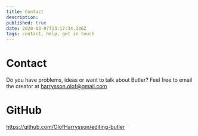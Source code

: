 ```yaml
---
title: Contact
description: 
published: true
date: 2020-03-07T13:17:34.336Z
tags: contact, help, get in touch
---
```


# Contact

Do you have problems, ideas or want to talk about Butler? Feel free to email the creator at harrysson.olof@gmail.com

# GitHub
https://github.com/OlofHarrysson/editing-butler